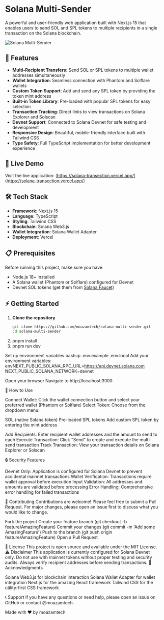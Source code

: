 # Solana Multi-Sender

A powerful and user-friendly web application built with Next.js 15 that enables users to send SOL and SPL tokens to multiple recipients in a single transaction on the Solana blockchain.

![Solana Multi-Sender](https://img.shields.io/badge/Solana-Multi--Sender-9945FF?style=for-the-badge&logo=solana&logoColor=white)

## 🌟 Features

- **Multi-Recipient Transfers**: Send SOL or SPL tokens to multiple wallet addresses simultaneously
- **Wallet Integration**: Seamless connection with Phantom and Solflare wallets
- **Custom Token Support**: Add and send any SPL token by providing the token mint address
- **Built-in Token Library**: Pre-loaded with popular SPL tokens for easy selection
- **Transaction Tracking**: Direct links to view transactions on Solana Explorer and Solscan
- **Devnet Support**: Connected to Solana Devnet for safe testing and development
- **Responsive Design**: Beautiful, mobile-friendly interface built with Tailwind CSS
- **Type Safety**: Full TypeScript implementation for better development experience

## 🚀 Live Demo

Visit the live application: [https://solana-transection.vercel.app/](https://solana-transection.vercel.app/)

## 🛠️ Tech Stack

- **Framework**: Next.js 15
- **Language**: TypeScript
- **Styling**: Tailwind CSS
- **Blockchain**: Solana Web3.js
- **Wallet Integration**: Solana Wallet Adapter
- **Deployment**: Vercel

## 📋 Prerequisites

Before running this project, make sure you have:

- Node.js 18+ installed
- A Solana wallet (Phantom or Solflare) configured for Devnet
- Devnet SOL tokens (get them from [Solana Faucet](https://solfaucet.com/))

## ⚡ Getting Started

1. **Clone the repository**
   ```bash
   git clone https://github.com/moazamtech/solana-multi-sender.git
   cd solana-multi-sender

2.   pnpm install
3.   pnpm run dev

Set up environment variables
bashcp .env.example .env.local
Add your environment variables:
envNEXT_PUBLIC_SOLANA_RPC_URL=https://api.devnet.solana.com
NEXT_PUBLIC_SOLANA_NETWORK=devnet

Open your browser
Navigate to http://localhost:3000

🔧 How to Use

Connect Wallet: Click the wallet connection button and select your preferred wallet (Phantom or Solflare)
Select Token: Choose from the dropdown menu:

SOL (native Solana token)
Pre-loaded SPL tokens
Add custom SPL token by entering the mint address


Add Recipients: Enter recipient wallet addresses and the amount to send to each
Execute Transaction: Click "Send" to create and execute the multi-send transaction
Track Transaction: View your transaction details on Solana Explorer or Solscan

🔒 Security Features

Devnet Only: Application is configured for Solana Devnet to prevent accidental mainnet transactions
Wallet Verification: Transactions require wallet approval before execution
Input Validation: All addresses and amounts are validated before processing
Error Handling: Comprehensive error handling for failed transactions

🤝 Contributing
Contributions are welcome! Please feel free to submit a Pull Request. For major changes, please open an issue first to discuss what you would like to change.

Fork the project
Create your feature branch (git checkout -b feature/AmazingFeature)
Commit your changes (git commit -m 'Add some AmazingFeature')
Push to the branch (git push origin feature/AmazingFeature)
Open a Pull Request

📝 License
This project is open source and available under the MIT License.
⚠️ Disclaimer
This application is currently configured for Solana Devnet only. Do not use with mainnet tokens without proper testing and security audits. Always verify recipient addresses before sending transactions.
🙏 Acknowledgments

Solana Web3.js for blockchain interaction
Solana Wallet Adapter for wallet integration
Next.js for the amazing React framework
Tailwind CSS for the utility-first CSS framework

📞 Support
If you have any questions or need help, please open an issue on GitHub or contact @moazamtech.

Made with ❤️ by moazamtech
